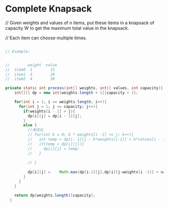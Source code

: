 # Complete Knapsack

// Given weights and values of n items, put these items in a knapsack of capacity W to get the maximum total value in the knapsack.

// Each item can choose multiple times.

```java

// Example:


//        weight  value
//  item0  1        15
//  item1  3        20
//  item2  4        30

private static int process(int[] weights, int[] values, int capacity){
    int[][] dp = new int[weights.length + 1][capacity + 1];

    for(int i = 1; i <= weights.length; i++){
      for(int j = 1; j <= capacity; j++){
        if(weights[i - 1] > j){
          dp[i][j] = dp[i - 1][j];
        }
        else {
          //未优化
          // for(int k = 0; k * weights[i -1] <= j; k++){
          //   int temp = dp[i- 1][j - k*weights[i-1]] + k*values[i - 1];
          //   if(temp > dp[i][j]){
          //     dp[i][j] = temp;
          //   }
            
          // }
         
          dp[i][j] =    Math.max(dp[i-1][j],dp[i][j-weights[i -1]] + values[i - 1]);
        }
      }
    }

    return dp[weights.length][capacity];
  }
```



